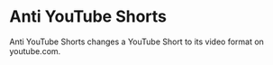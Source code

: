 # Anti YouTube Shorts
Anti YouTube Shorts changes a YouTube Short to its video format on youtube.com.
